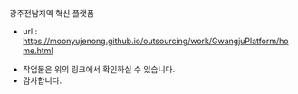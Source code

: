 광주전남지역 혁신 플랫폼
- url : https://moonyujenong.github.io/outsourcing/work/GwangjuPlatform/home.html

* 작업물은 위의 링크에서 확인하실 수 있습니다.
* 감사합니다.


